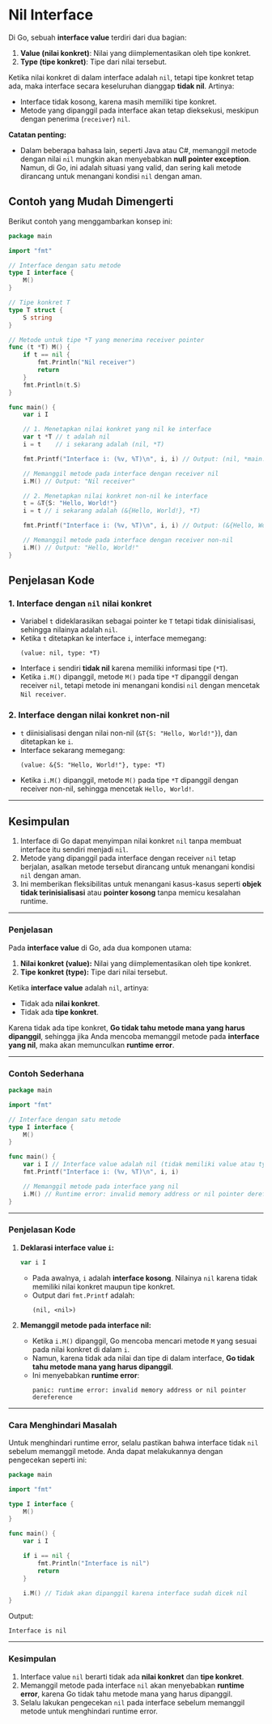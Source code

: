 # Nil Interface

Di Go, sebuah **interface value** terdiri dari dua bagian:

1. **Value (nilai konkret)**: Nilai yang diimplementasikan oleh tipe konkret.
2. **Type (tipe konkret)**: Tipe dari nilai tersebut.

Ketika nilai konkret di dalam interface adalah `nil`, tetapi tipe konkret tetap ada, maka interface secara keseluruhan dianggap **tidak nil**. Artinya:

-   Interface tidak kosong, karena masih memiliki tipe konkret.
-   Metode yang dipanggil pada interface akan tetap dieksekusi, meskipun dengan penerima (`receiver`) `nil`.

**Catatan penting:**

-   Dalam beberapa bahasa lain, seperti Java atau C#, memanggil metode dengan nilai `nil` mungkin akan menyebabkan **null pointer exception**. Namun, di Go, ini adalah situasi yang valid, dan sering kali metode dirancang untuk menangani kondisi `nil` dengan aman.

## **Contoh yang Mudah Dimengerti**

Berikut contoh yang menggambarkan konsep ini:

```go
package main

import "fmt"

// Interface dengan satu metode
type I interface {
	M()
}

// Tipe konkret T
type T struct {
	S string
}

// Metode untuk tipe *T yang menerima receiver pointer
func (t *T) M() {
	if t == nil {
		fmt.Println("Nil receiver")
		return
	}
	fmt.Println(t.S)
}

func main() {
	var i I

	// 1. Menetapkan nilai konkret yang nil ke interface
	var t *T // t adalah nil
	i = t    // i sekarang adalah (nil, *T)

	fmt.Printf("Interface i: (%v, %T)\n", i, i) // Output: (nil, *main.T)

	// Memanggil metode pada interface dengan receiver nil
	i.M() // Output: "Nil receiver"

	// 2. Menetapkan nilai konkret non-nil ke interface
	t = &T{S: "Hello, World!"}
	i = t // i sekarang adalah (&{Hello, World!}, *T)

	fmt.Printf("Interface i: (%v, %T)\n", i, i) // Output: (&{Hello, World!}, *main.T)

	// Memanggil metode pada interface dengan receiver non-nil
	i.M() // Output: "Hello, World!"
}
```

## **Penjelasan Kode**

### 1. Interface dengan `nil` nilai konkret

-   Variabel `t` dideklarasikan sebagai pointer ke `T` tetapi tidak diinisialisasi, sehingga nilainya adalah `nil`.
-   Ketika `t` ditetapkan ke interface `i`, interface memegang:
    ```
    (value: nil, type: *T)
    ```
-   Interface `i` sendiri **tidak nil** karena memiliki informasi tipe (`*T`).
-   Ketika `i.M()` dipanggil, metode `M()` pada tipe `*T` dipanggil dengan receiver `nil`, tetapi metode ini menangani kondisi `nil` dengan mencetak `Nil receiver`.

### 2. Interface dengan nilai konkret non-nil

-   `t` diinisialisasi dengan nilai non-nil (`&T{S: "Hello, World!"}`), dan ditetapkan ke `i`.
-   Interface sekarang memegang:
    ```
    (value: &{S: "Hello, World!"}, type: *T)
    ```
-   Ketika `i.M()` dipanggil, metode `M()` pada tipe `*T` dipanggil dengan receiver non-nil, sehingga mencetak `Hello, World!`.

---

## **Kesimpulan**

1. Interface di Go dapat menyimpan nilai konkret `nil` tanpa membuat interface itu sendiri menjadi `nil`.
2. Metode yang dipanggil pada interface dengan receiver `nil` tetap berjalan, asalkan metode tersebut dirancang untuk menangani kondisi `nil` dengan aman.
3. Ini memberikan fleksibilitas untuk menangani kasus-kasus seperti **objek tidak terinisialisasi** atau **pointer kosong** tanpa memicu kesalahan runtime.

---

### **Penjelasan**

Pada **interface value** di Go, ada dua komponen utama:

1. **Nilai konkret (value):** Nilai yang diimplementasikan oleh tipe konkret.
2. **Tipe konkret (type):** Tipe dari nilai tersebut.

Ketika **interface value** adalah `nil`, artinya:

-   Tidak ada **nilai konkret**.
-   Tidak ada **tipe konkret**.

Karena tidak ada tipe konkret, **Go tidak tahu metode mana yang harus dipanggil**, sehingga jika Anda mencoba memanggil metode pada **interface yang nil**, maka akan memunculkan **runtime error**.

---

### **Contoh Sederhana**

```go
package main

import "fmt"

// Interface dengan satu metode
type I interface {
	M()
}

func main() {
	var i I // Interface value adalah nil (tidak memiliki value atau type)
	fmt.Printf("Interface i: (%v, %T)\n", i, i)

	// Memanggil metode pada interface yang nil
	i.M() // Runtime error: invalid memory address or nil pointer dereference
}
```

---

### **Penjelasan Kode**

1. **Deklarasi interface value `i`:**

    ```go
    var i I
    ```

    - Pada awalnya, `i` adalah **interface kosong**. Nilainya `nil` karena tidak memiliki nilai konkret maupun tipe konkret.
    - Output dari `fmt.Printf` adalah:
        ```
        (nil, <nil>)
        ```

2. **Memanggil metode pada interface nil:**
    - Ketika `i.M()` dipanggil, Go mencoba mencari metode `M` yang sesuai pada nilai konkret di dalam `i`.
    - Namun, karena tidak ada nilai dan tipe di dalam interface, **Go tidak tahu metode mana yang harus dipanggil**.
    - Ini menyebabkan **runtime error**:
        ```
        panic: runtime error: invalid memory address or nil pointer dereference
        ```

---

### **Cara Menghindari Masalah**

Untuk menghindari runtime error, selalu pastikan bahwa interface tidak `nil` sebelum memanggil metode. Anda dapat melakukannya dengan pengecekan seperti ini:

```go
package main

import "fmt"

type I interface {
	M()
}

func main() {
	var i I

	if i == nil {
		fmt.Println("Interface is nil")
		return
	}

	i.M() // Tidak akan dipanggil karena interface sudah dicek nil
}
```

Output:

```
Interface is nil
```

---

### **Kesimpulan**

1. Interface value `nil` berarti tidak ada **nilai konkret** dan **tipe konkret**.
2. Memanggil metode pada interface `nil` akan menyebabkan **runtime error**, karena Go tidak tahu metode mana yang harus dipanggil.
3. Selalu lakukan pengecekan `nil` pada interface sebelum memanggil metode untuk menghindari runtime error.

